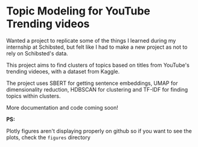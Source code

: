 # Topic Modeling for YouTube Trending videos

Wanted a project to replicate some of the things I learned during my internship at Schibsted, but felt like I had to make a new project as not to rely on Schibsted's data.

This project aims to find clusters of topics based on titles from YouTube's trending videoes, with a dataset from Kaggle.

The project uses SBERT for getting sentence embeddings, UMAP for dimensionality reduction, HDBSCAN for clustering and TF-IDF for finding topics within clusters.

More documentation and code coming soon!

**PS:**

Plotly figures aren't displaying properly on github so if you want to see the plots, check the `figures` directory